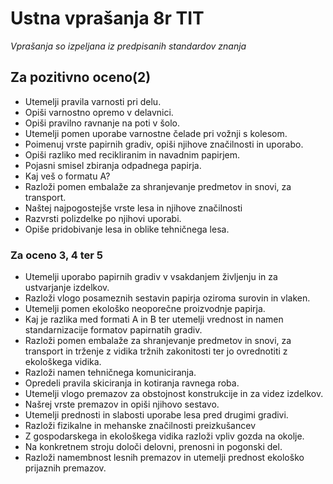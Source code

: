 # Ustna vprašanja 8r TIT #
_Vprašanja so izpeljana iz predpisanih standardov znanja_
## Za pozitivno oceno(2) ##
* Utemelji pravila varnosti pri delu.
* Opiši varnostno opremo v delavnici.
* Opiši pravilno ravnanje na poti v šolo.
* Utemelji pomen uporabe varnostne čelade pri vožnji s kolesom.
* Poimenuj vrste papirnih gradiv, opiši njihove značilnosti in uporabo.
* Opiši razliko med recikliranim in navadnim papirjem.
* Pojasni smisel zbiranja odpadnega papirja.
* Kaj veš o formatu A?
* Razloži pomen embalaže za shranjevanje predmetov in snovi, za transport.
* Naštej najpogostejše vrste lesa in njihove značilnosti
* Razvrsti polizdelke po njihovi uporabi.
* Opiše pridobivanje lesa in oblike tehničnega lesa.
### Za oceno 3, 4 ter 5 ###
* Utemelji uporabo papirnih gradiv v vsakdanjem življenju in za ustvarjanje izdelkov.
* Razloži vlogo posameznih sestavin papirja oziroma surovin in vlaken.
* Utemelji pomen ekološko neoporečne proizvodnje papirja.
* Kaj je razlika med formati A in B ter utemelji vrednost in namen standarnizacije formatov papirnatih gradiv.
* Razloži pomen embalaže za shranjevanje predmetov in snovi, za transport in trženje z vidika tržnih zakonitosti ter jo ovrednotiti z ekološkega vidika.
* Razloži namen tehničnega komuniciranja.
* Opredeli pravila skiciranja in kotiranja ravnega roba.
* Utemelji vlogo premazov za obstojnost konstrukcije in za videz izdelkov.
* Našrej vrste premazov in opiši njihovo sestavo.
* Utemelji prednosti in slabosti uporabe lesa pred drugimi gradivi.
* Razloži fizikalne in mehanske značilnosti preizkušancev
* Z gospodarskega in ekološkega vidika razloži vpliv gozda na okolje.
* Na konkretnem stroju določi delovni, prenosni in pogonski del.
* Razloži namembnost lesnih premazov in utemelji prednost ekološko prijaznih premazov.